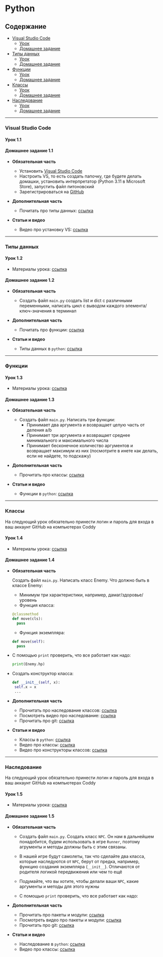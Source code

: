 # Python

## Содержание

- [Visual Studio Code](#visual-studio-code)
  - [Урок](#урок-11)
  - [Домашнее задание](#домашнее-задание-11)
- [Типы данных](#типы-данных)
  - [Урок](#урок-12)
  - [Домашнее задание](#домашнее-задание-12)
- [Функции](#функции)
  - [Урок](#урок-13)
  - [Домашнее задание](#домашнее-задание-13)
- [Классы](#классы)
  - [Урок](#урок-14)
  - [Домашнее задание](#домашнее-задание-14)
- [Наследование](#наследование)
  - [Урок](#урок-15)
  - [Домашнее задание](#домашнее-задание-15)

---

### Visual Studio Code

#### Урок 1.1

#### Домашнее задание 1.1

- **Обязательная часть**

  - Установить [Visual Studio Code](https://visualstudio.microsoft.com/ru/downloads/)
  - Настроить VS, то есть создать папочку, где будете делать домашки, установить интерпретатор (Python 3.11 в Microsoft Store), запустить файл питоновский
  - Зарегистрироваться на [GitHub](https://github.com/)

- **Дополнительная часть**

  - Почитать про типы данных: [ссылка]( https://proglib.io/p/samouchitel-po-python-dlya-nachinayushchih-chast-3-tipy-dannyh-preobrazovanie-i-bazovye-operacii-2022-10-14)

- **Статьи и видео**

  - Видео про установку VS: [ссылка](https://www.youtube.com/watch?v=ryosJYNOTjI)

---

### Типы данных

#### Урок 1.2

- Материалы урока: [ссылка](./Lesson-2-types.ipynb)

#### Домашнее задание 1.2

- **Обязательная часть**

  - Создать файл `main.py` создать list и dict с различными переменными, написать цикл с выводом каждого элемента/ключ-значения в терминал

- **Дополнительная часть**

  - Почитать про функции: [ссылка](https://pythonworld.ru/tipy-dannyx-v-python/vse-o-funkciyax-i-ix-argumentax.html)

- **Статьи и видео**

  - Типы данных в `python`: [ссылка]( https://proglib.io/p/samouchitel-po-python-dlya-nachinayushchih-chast-3-tipy-dannyh-preobrazovanie-i-bazovye-operacii-2022-10-14)

---

### Функции

#### Урок 1.3

- Материалы урока: [ссылка](./Lesson-3-functions.ipynb)

#### Домашнее задание 1.3

- **Обязательная часть**

  - Создать файл `main.py`. Написать три функции:
    - Принимает два аргумента и возвращает целую часть от деления a/b
    - Принимает три аргумента и возвращает среднее минимального и максимального числа
    - Принимает бесконечное количество аргументов и возвращает максимум из них (посмотрите в инете как делать, если не найдете, то подскажу)

- **Дополнительная часть**

  - Прочитать про классы: [ссылка](https://python-scripts.com/python-class)

- **Статьи и видео**

  - Функции в `python`: [ссылка](https://pythonworld.ru/tipy-dannyx-v-python/vse-o-funkciyax-i-ix-argumentax.html)

---

### Классы

На следующий урок обязательно принести логин и пароль для входа в ваш аккаунт GitHub на компьютерах Coddy

#### Урок 1.4

- Материалы урока: [ссылка](./Lesson-4-class.ipynb)

#### Домашнее задание 1.4

- **Обязательная часть**

  Создать файл `main.py`. Написать класс Enemy. Что должно быть в классе Enemy:

  - Минимум три характеристики, например, дамаг/здоровье/уровень
  - Функция класса:

  ```python
  @classmethod
  def move(cls):
    pass
  ```

  - Функция экземпляра:

  ```python
  def move(self):
    pass
  ```

- С помощью `print` проверить, что все работает как надо:

  ```python
  print(Enemy.hp)
  ```

- Создать конструктор класса:

  ```python
  def __init__(self, x):
   self.x = x
   ...
  ```

- **Дополнительная часть**

  - Прочитать про наследование классов: [ссылка](https://metanit.com/python/tutorial/7.3.php)
  - Посмотреть видео про наследование: [ссылка](https://www.youtube.com/watch?v=7WVYqjdMa6U)
  - Прочитать про git: [ссылка](https://habr.com/ru/articles/541258/)

- **Статьи и видео**

  - Классы в `python`: [ссылка](https://python-scripts.com/python-class)
  - Видео про классы: [ссылка](https://www.youtube.com/watch?v=XmCAGUo5k70)
  - Видео про конструкторы классов: [ссылка](https://www.youtube.com/watch?v=m4Dc8S_S-I8)

---

### Наследование

На следующий урок обязательно принести логин и пароль для входа в ваш аккаунт GitHub на компьютерах Coddy

#### Урок 1.5

- Материалы урока: [ссылка](./Lesson-5-class-inheritance.ipynb)

#### Домашнее задание 1.5

- **Обязательная часть**

  - Создать файл `main.py`. Создать класс `NPC`. Он нам в дальнейшем понадобится, будем использовать в игре `Runner`, поэтому агрументы и методы должны быть с этим связаны.

  - В нашей игре будут самолеты, так что сделайте два класса, которые наследуются от `NPC`, берут от предка, например, функцию создания экземпляра (`__init__`). Отличаются от родителя логикой передвижения или чем то ещё
  
  - Подумайте, что вы хотите, чтобы делали ваши `NPC`, какие аргументы и методы для этого нужны
  - С помощью `print` проверить, что все работает как надо:

- **Дополнительная часть**

  - Прочитать про пакеты и модули: [ссылка](https://habr.com/ru/articles/718828/)
  - Посмотреть видео про пакеты и модули: [ссылка](https://www.youtube.com/watch?v=VCRxOdCueqM)
  - Прочитать про git: [ссылка](https://habr.com/ru/articles/541258/)

- **Статьи и видео**

  - Наследование в `python`: [ссылка](https://metanit.com/python/tutorial/7.3.php)
  - Видео про классы: [ссылка](https://www.youtube.com/watch?v=7WVYqjdMa6U)
